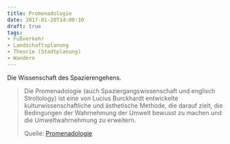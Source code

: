 ```yaml
---
title: Promenadologie
date: 2017-01-20T14:00:10
draft: true
tags:
- Fußverkehr
- Landschaftsplanung
- Theorie (Stadtplanung)
- Wandern
---
```


Die Wissenschaft des Spazierengehens.

> Die Promenadologie (auch Spaziergangswissenschaft und englisch Strollology)
> ist eine von Lucius Burckhardt entwickelte kulturwissenschaftliche und
> ästhetische Methode, die darauf zielt, die Bedingungen der Wahrnehmung der
> Umwelt bewusst zu machen und die Umweltwahrnehmung zu erweitern.
>
> Quelle: [Promenadologie](https://de.wikipedia.org/wiki/Promenadologie)

